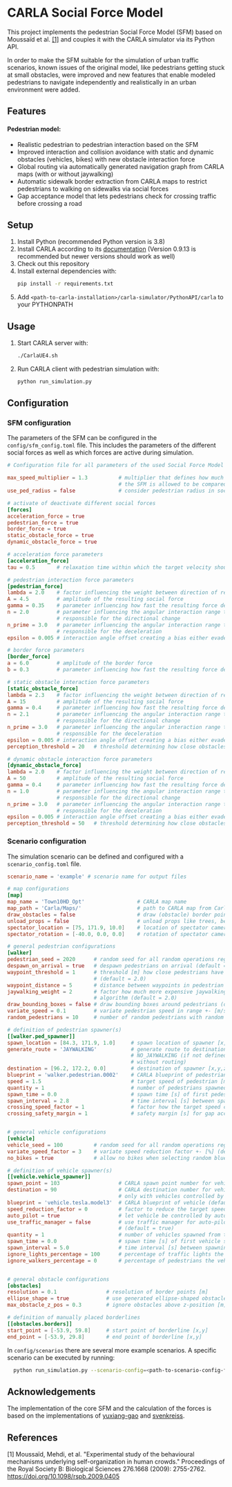 # CARLA Social Force Model


This project implements the pedestrian Social Force Model (SFM) based on Moussaïd et al. [[1]](#1) and couples it with 
the CARLA simulator via its Python API.

In order to make the SFM suitable for the simulation of urban traffic scenarios, known issues of the original model,
like pedestrians getting stuck at small obstacles, were improved and new features that enable modeled pedestrians to 
navigate independently and realistically in an urban environment were added.


## Features

#### Pedestrian model:
- Realistic pedestrian to pedestrian interaction based on the SFM
- Improved interaction and collision avoidance with static and dynamic obstacles (vehicles, bikes) with new obstacle interaction force
- Global routing via automatically generated navigation graph from CARLA maps (with or without jaywalking)
- Automatic sidewalk border extraction from CARLA maps to restrict pedestrians to walking on sidewalks via social forces
- Gap acceptance model that lets pedestrians check for crossing traffic before crossing a road


## Setup
1. Install Python (recommended Python version is 3.8)
2. Install CARLA according to its [documentation](https://carla.readthedocs.io/en/latest/start_quickstart/) 
(Version 0.9.13 is recommended but newer versions should work as well)
3. Check out this repository
4. Install external dependencies with:
   ```sh
   pip install -r requirements.txt
   ```
5. Add `<path-to-carla-installation>/carla-simulator/PythonAPI/carla` to your PYTHONPATH

## Usage
1. Start CARLA server with:
   ```sh
   ./CarlaUE4.sh
   ```
2. Run CARLA client with pedestrian simulation with:
   ```sh
   python run_simulation.py 
   ```

## Configuration

### SFM configuration

The parameters of the SFM can be configured in the `config/sfm_config.toml` file.
This includes the parameters of the different social forces as well as which forces are active during simulation.

```TOML
# Configuration file for all parameters of the used Social Force Model 

max_speed_multiplier = 1.3          # multiplier that defines how much faster the maximum resulting speed calculated by
                                    # the SFM is allowed to be compared to the individually defined target speed
use_ped_radius = false              # consider pedestrian radius in social forces calculations

# activate of deactivate different social forces
[forces]
acceleration_force = true
pedestrian_force = true
border_force = true
static_obstacle_force = true
dynamic_obstacle_force = true

# acceleration force parameters
[acceleration_force]
tau = 0.5       # relaxation time within which the target velocity should be reached

# pedestrian interaction force parameters
[pedestrian_force]
lambda = 2.0    # factor influencing the weight between direction of relative motion and the interaction direction
A = 4.5         # amplitude of the resulting social force
gamma = 0.35    # parameter influencing how fast the resulting force decays with increasing distance
n = 2.0         # parameter influencing the angular interaction range taken into account for the partial force
                # responsible for the directional change
n_prime = 3.0   # parameter influencing the angular interaction range taken into account for the partial force
                # responsible for the deceleration
epsilon = 0.005 # interaction angle offset creating a bias either evade left or right

# border force parameters
[border_force]
a = 6.0         # amplitude of the border force
b = 0.3         # parameter influencing how fast the resulting force decays with increasing distance

# static obstacle interaction force parameters
[static_obstacle_force]
lambda = 2.3    # factor influencing the weight between direction of relative motion and the interaction direction
A = 15          # amplitude of the resulting social force
gamma = 0.4     # parameter influencing how fast the resulting force decays with increasing distance
n = 2.1         # parameter influencing the angular interaction range taken into account for the partial force
                # responsible for the directional change
n_prime = 3.0   # parameter influencing the angular interaction range taken into account for the partial force
                # responsible for the deceleration
epsilon = 0.005 # interaction angle offset creating a bias either evade left or right
perception_threshold = 20   # threshold determining how close obstacles need to be in order to be considered by SFM

# dynamic obstacle interaction force parameters
[dynamic_obstacle_force]
lambda = 2.0    # factor influencing the weight between direction of relative motion and the interaction direction
A = 50          # amplitude of the resulting social force
gamma = 0.4     # parameter influencing how fast the resulting force decays with increasing distance
n = 1.0         # parameter influencing the angular interaction range taken into account for the partial force
                # responsible for the directional change
n_prime = 3.0   # parameter influencing the angular interaction range taken into account for the partial force
                # responsible for the deceleration
epsilon = 0.005 # interaction angle offset creating a bias either evade left or right
perception_threshold = 50   # threshold determining how close obstacles need to be in order to be considered by SFM
```

### Scenario configuration

The simulation scenario can be defined and configured with a `scenario_config.toml` file.

```TOML
scenario_name = 'example' # scenario name for output files

# map configurations
[map]
map_name = 'Town10HD_Opt'                 # CARLA map name
map_path = 'Carla/Maps/'                  # path to CARLA map from CarlaUE4/Content
draw_obstacles = false                    # draw (obstacle) border points (default = false)
unload_props = false                      # unload props like trees, benches etc. (default = false)
spectator_location = [75, 171.9, 10.0]    # location of spectator camera [x,y,z]
spectator_rotation = [-40.0, 0.0, 0.0]    # rotation of spectator camera [pitch,yaw,roll]

# general pedestrian configurations
[walker]
pedestrian_seed = 2020      # random seed for all random operations regarding pedestrians (default = 2000)
despawn_on_arrival = true   # despawn pedestrians on arrival (default = false)
waypoint_threshold = 1      # threshold [m] how close pedestrians have to get to a waypoint to consider them arrived
                            # (default = 2.0)
waypoint_distance = 5       # distance between waypoints in pedestrian navigation graph (default = 5.0)
jaywalking_weight = 2       # factor how much more expensive jaywalking edges are compared to normal edges for routing
                            # algorithm (default = 2.0)
draw_bounding_boxes = false # draw bounding boxes around pedestrians (default = false)
variate_speed = 0.1         # variate pedestrian speed in range +- [m/s] (default = 0.0)
random_pedestrians = 10     # number of random pedestrians with random destinations spawned across the map (default = 0)

# definition of pedestrian spawner(s)
[[walker.ped_spawner]]
spawn_location = [84.3, 171.9, 1.0]     # spawn location of spawner [x,y,z]
generate_route = 'JAYWALKING'           # generate route to destination with JAYWALKING, JAYWALKING_AT_JUNCTION or
                                        # NO_JAYWALKING (if not defined pedestrians head straight to their destination
                                        # without routing)
destination = [96.2, 172.2, 0.0]        # destination of spawner [x,y,z]
blueprint = 'walker.pedestrian.0002'    # CARLA blueprint of pedestrian (default = random)
speed = 1.5                             # target speed of pedestrian [m/s] (default = 1.2)
quantity = 1                            # number of pedestrians spawned from this spawner (default = 1)
spawn_time = 0.0                        # spawn time [s] of first pedestrian spawning with this spawner (default = 0.0)
spawn_interval = 2.8                    # time interval [s] between spawning of pedestrians (default = 3.0)
crossing_speed_factor = 1               # factor how the target speed changes when crossing a road [m/s] (default = 1.5)
crossing_safety_margin = 1              # safety margin [s] for gap acceptance model before crossing (default = 1.5)


# general vehicle configurations
[vehicle]
vehicle_seed = 100          # random seed for all random operations regarding vehicles (default = 2000)
variate_speed_factor = 3    # variate speed reduction factor +- [%] (default = 0.0)
no_bikes = true             # allow no bikes when selecting random blueprint (default = false)

# definition of vehicle spawner(s)
[[vehicle.vehicle_spawner]]
spawn_point = 103                   # CARLA spawn point number for vehicles (refers to a location of the road)
destination = 90                    # CARLA destination number for vehicles (refers to a location of the road, works
                                    # only with vehicles controlled by vehicle control agent)
blueprint = 'vehicle.tesla.model3'  # CARLA blueprint of vehicle (default = random)
speed_reduction_factor = 0          # factor to reduce the target speed of vehicles [%] (default = 0.0)
auto_pilot = true                   # let vehicle be controlled by auto-pilot (default = true)
use_traffic_manager = false         # use traffic manager for auto-pilot if true otherwise use vehicle control agent
                                    # (default = true)
quantity = 1                        # number of vehicles spawned from this spawner (default = 1)
spawn_time = 0.0                    # spawn time [s] of first vehicle spawning with this spawner (default = 0.0)
spawn_interval = 5.0                # time interval [s] between spawning of vehicles (default = 5.0)
ignore_lights_percentage = 100      # percentage of traffic lights the vehicle should ignore (default = 0.0)
ignore_walkers_percentage = 0       # percentage of pedestrians the vehicle should ignore (default = 0.0)


# general obstacle configurations
[obstacles]
resolution = 0.1                # resolution of border points [m]
ellipse_shape = true            # use generated ellipse-shaped obstacle borders (default = true)
max_obstacle_z_pos = 0.3        # ignore obstacles above z-position [m] (default = 0.3]

# definition of manually placed borderlines
[[obstacles.borders]]
start_point = [-53.9, 59.8]     # start point of borderline [x,y]
end_point = [-53.9, 29.8]       # end point of borderline [x,y]
```

In `config/scenarios` there are several more example scenarios.
A specific scenario can be executed by running:
 ```sh
   python run_simulation.py --scenario-config=<path-to-scenario-config-file>
   ```

## Acknowledgements

The implementation of the core SFM and the calculation of the forces is based on the implementations of
[yuxiang-gao](https://github.com/yuxiang-gao/PySocialForce) and [svenkreiss](https://github.com/svenkreiss/socialforce).

## References

<a id="1">[1]</a> Moussaïd, Mehdi, et al. "Experimental study of the behavioural mechanisms underlying self-organization
in human crowds." Proceedings of the Royal Society B: Biological Sciences 276.1668 (2009): 2755-2762.
<https://doi.org/10.1098/rspb.2009.0405>